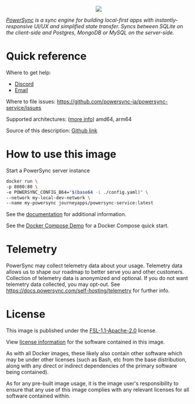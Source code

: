 <p align="center">
  <a href="https://www.powersync.com" target="_blank"><img src="https://github.com/powersync-ja/.github/assets/7372448/d2538c43-c1a0-4c47-9a76-41462dba484f"/></a>
</p>

*[PowerSync](https://www.powersync.com) is a sync engine for building local-first apps with instantly-responsive UI/UX and simplified state transfer. Syncs between SQLite on the client-side and Postgres, MongoDB or MySQL on the server-side.*

# Quick reference

Where to get help:

- [Discord](https://discord.gg/powersync)
- [Email](mailto:support@powersync.com)

Where to file issues:
https://github.com/powersync-ja/powersync-service/issues

Supported architectures: ([more info](https://github.com/docker-library/official-images#architectures-other-than-amd64))
amd64, arm64

Source of this description:
[Github link](https://github.com/powersync-ja/powersync-service/blob/main/service/README.md)

# How to use this image

Start a PowerSync server instance

```bash
docker run \
-p 8080:80 \
-e POWERSYNC_CONFIG_B64="$(base64 -i ./config.yaml)" \
--network my-local-dev-network \
--name my-powersync journeyapps/powersync-service:latest
```

See the [documentation](https://docs.powersync.com/self-hosting/installation) for additional information.

See the [Docker Compose Demo](https://github.com/powersync-ja/self-host-demo) for a Docker Compose quick start.

# Telemetry

PowerSync may collect telemetry data about your usage. Telemetry data allows us to shape our roadmap to better serve you and other customers. Collection of telemetry data is anonymized and optional. If you do not want telemetry data collected, you may opt-out. See https://docs.powersync.com/self-hosting/telemetry for further info.

# License

This image is published under the [FSL-1.1-Apache-2.0](https://www.powersync.com/legal/fsl) license.

View [license information](https://github.com/powersync-ja/powersync-service/blob/main/service/LICENSE) for the software contained in this image.

As with all Docker images, these likely also contain other software which may be under other licenses (such as Bash, etc from the base distribution, along with any direct or indirect dependencies of the primary software being contained).

As for any pre-built image usage, it is the image user's responsibility to ensure that any use of this image complies with any relevant licenses for all software contained within.
